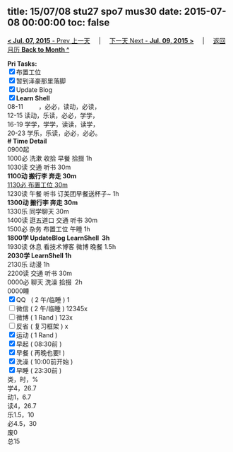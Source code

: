 title: 15/07/08 stu27 spo7 mus30
date: 2015-07-08 00:00:00
toc: false
---
[**< Jul. 07, 2015** - Prev 上一天](/lifelogs/2015/07/d07.html) &nbsp; &nbsp; | &nbsp; &nbsp; [下一天 Next - **Jul. 09, 2015 >**](/lifelogs/2015/07/d09.html) &nbsp; &nbsp; |  &nbsp; &nbsp; [返回月历 **Back to Month ^**](/lifelogs/2015/07/index.html)
<br/><div><b>Pri Tasks:</b></div><div><input checked="true" type="checkbox"/>布置工位</div><div><input checked="true" type="checkbox"/>暂到泽豪那里落脚</div><div><input checked="true" type="checkbox"/>Update Blog</div><div><b><input checked="true" type="checkbox"/></b><b>Learn Shell</b></div><div>08-11         ，必必，读动，必读，</div><div>12-15 读动，乐读，必必，学学，</div><div>16-19 学学，学学，读读，读学，</div><div>20-23 学乐，乐读，必必，必必。</div><div><b># Time Detail</b></div><div>0900起</div><div>1000必 洗漱 收拾 早餐 拾掇 1h</div><div>1030读 交通 听书 30m</div><div><b>1100动 搬行李 奔走 30m</b></div><div><u>1130必 布置工位 30m</u></div><div>1230读 午餐 听书 订美团早餐送杯子~ 1h</div><div><b>1300动 搬行李 奔走 30m</b></div><div>1330乐 同学聊天 30m</div><div>1400读 逛五道口 交通 听书 30m</div><div>1500必 杂务 布置工位 午睡 1h</div><div><b>1800学 UpdateBlog LearnShell  3h</b></div><div>1930读 休息 看技术博客 微博 晚餐 1.5h</div><div><b>2030学 LearnShell 1h</b></div><div>2130乐 动漫 1h</div><div>2200读 交通 听书 30m</div><div>0000必 聊天 洗澡 拾掇  2h</div><div>0000睡</div><div><input checked="true" type="checkbox"/>QQ   ( 2 午/临睡 ) 1</div><div><input type="checkbox"/>微信 ( 2 午/临睡 ) 12345x</div><div><input type="checkbox"/>微博 ( 1 Rand ) 123x</div><div><input type="checkbox"/>反省 ( 复习框架 ) x</div><div><input checked="true" type="checkbox"/>运动 ( 1 Rand )</div><div><input checked="true" type="checkbox"/>早起 ( 08:30前 )</div><div><input checked="true" type="checkbox"/>早餐 ( 再晚也要! )</div><div><input checked="true" type="checkbox"/>洗澡 ( 10:00前开始 )</div><div><input checked="true" type="checkbox"/>早睡 ( 23:30前 )</div><div>类，时，%</div><div>学4，26.7</div><div>动1，6.7</div><div>读4，26.7</div><div>乐1.5，10</div><div>必4.5，30</div><div>废0</div><div>总15</div>